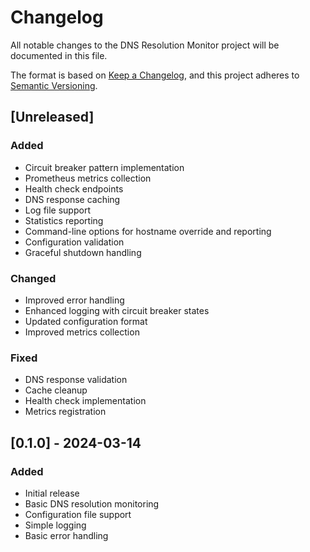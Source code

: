 # Changelog

All notable changes to the DNS Resolution Monitor project will be documented in this file.

The format is based on [Keep a Changelog](https://keepachangelog.com/en/1.0.0/),
and this project adheres to [Semantic Versioning](https://semver.org/spec/v2.0.0.html).

## [Unreleased]

### Added
- Circuit breaker pattern implementation
- Prometheus metrics collection
- Health check endpoints
- DNS response caching
- Log file support
- Statistics reporting
- Command-line options for hostname override and reporting
- Configuration validation
- Graceful shutdown handling

### Changed
- Improved error handling
- Enhanced logging with circuit breaker states
- Updated configuration format
- Improved metrics collection

### Fixed
- DNS response validation
- Cache cleanup
- Health check implementation
- Metrics registration

## [0.1.0] - 2024-03-14

### Added
- Initial release
- Basic DNS resolution monitoring
- Configuration file support
- Simple logging
- Basic error handling 